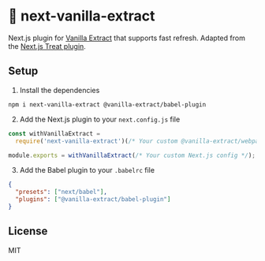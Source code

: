 # 🧁 next-vanilla-extract

Next.js plugin for [Vanilla Extract](https://github.com/seek-oss/vanilla-extract) that supports fast refresh. Adapted from the [Next.js Treat plugin](https://www.npmjs.com/package/next-treat).

## Setup

1. Install the dependencies

```
npm i next-vanilla-extract @vanilla-extract/babel-plugin
```

2. Add the Next.js plugin to your `next.config.js` file

```js
const withVanillaExtract =
  require('next-vanilla-extract')(/* Your custom @vanilla-extract/webpack-plugin config */);

module.exports = withVanillaExtract(/* Your custom Next.js config */);
```

3. Add the Babel plugin to your `.babelrc` file

```json
{
  "presets": ["next/babel"],
  "plugins": ["@vanilla-extract/babel-plugin"]
}
```

## License

MIT
